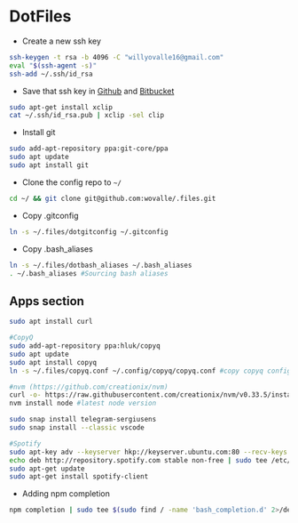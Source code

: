 # DotFiles 
* Create a new ssh key
```bash
ssh-keygen -t rsa -b 4096 -C "willyovalle16@gmail.com"
eval "$(ssh-agent -s)"
ssh-add ~/.ssh/id_rsa
```
* Save that ssh key in [Github](https://github.com/settings/keys) and [Bitbucket](https://bitbucket.org/account/user/willyovalle/ssh-keys/)

```bash
sudo apt-get install xclip
cat ~/.ssh/id_rsa.pub | xclip -sel clip
```

* Install git
```bash
sudo add-apt-repository ppa:git-core/ppa
sudo apt update 
sudo apt install git
```

* Clone the config repo to `~/`
```bash
cd ~/ && git clone git@github.com:wovalle/.files.git
```

* Copy .gitconfig
```bash
ln -s ~/.files/dotgitconfig ~/.gitconfig
```

* Copy .bash_aliases
```bash
ln -s ~/.files/dotbash_aliases ~/.bash_aliases
. ~/.bash_aliases #Sourcing bash aliases
```

## Apps section

```bash
sudo apt install curl

#CopyQ
sudo add-apt-repository ppa:hluk/copyq
sudo apt update
sudo apt install copyq
ln -s ~/.files/copyq.conf ~/.config/copyq/copyq.conf #copy copyq configuration

#nvm (https://github.com/creationix/nvm)
curl -o- https://raw.githubusercontent.com/creationix/nvm/v0.33.5/install.sh | bash
nvm install node #latest node version

sudo snap install telegram-sergiusens
sudo snap install --classic vscode

#Spotify
sudo apt-key adv --keyserver hkp://keyserver.ubuntu.com:80 --recv-keys BBEBDCB318AD50EC6865090613B00F1FD2C19886 0DF731E45CE24F27EEEB1450EFDC8610341D9410
echo deb http://repository.spotify.com stable non-free | sudo tee /etc/apt/sources.list.d/spotify.list
sudo apt-get update
sudo apt-get install spotify-client
```

* Adding npm completion
```bash
npm completion | sudo tee $(sudo find / -name 'bash_completion.d' 2>/dev/null)/npm 1> /dev/null
```



